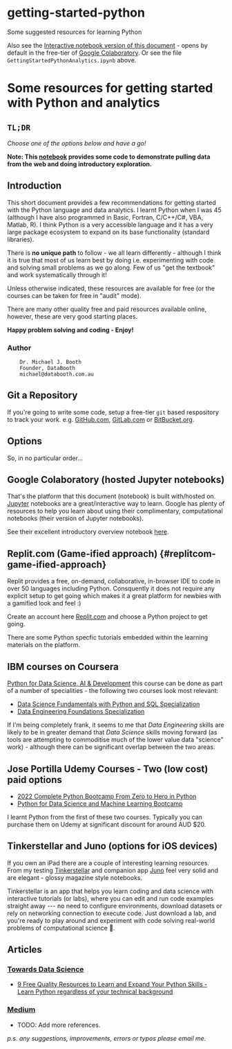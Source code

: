 # getting-started-python

Some suggested resources for learning Python

Also see the [Interactive notebook version of this document](https://colab.research.google.com/github/Mjboothaus/getting-started-python/blob/main/GettingStartedPythonAnalytics.ipynb) - opens by default in the free-tier of [Google Colaboratory](https://colab.research.google.com/). Or see the file `GettingStartedPythonAnalytics.ipynb` above.


# Some resources for getting started with Python and analytics

## `TL;DR`

*Choose one of the options below and have a go!*

**Note: This [notebook](https://colab.research.google.com/github/Mjboothaus/getting-started-python/blob/main/GettingStartedPythonAnalytics.ipynb) provides some code to demonstrate pulling data from the web and doing introductory exploration.**

## Introduction

This short document provides a few recommendations for getting started
with the Python language and data analytics. I learnt Python when I was
45 (although I have also programmed in Basic, Fortran, C/C++/C#, VBA,
Matlab, R). I think Python is a very accessible language and it has a
very large package ecosystem to expand on its base functionality
(standard libraries).

There is **no unique path** to follow - we all learn differently -
although I think it is true that most of us learn best by doing i.e.
experimenting with code and solving small problems as we go along. Few
of us \"get the textbook\" and work systematically through it!

Unless otherwise indicated, these resources are available for free (or
the courses can be taken for free in \"audit\" mode).

There are many other quality free and paid resources available online,
however, these are very good starting places.

**Happy problem solving and coding - Enjoy!**

### Author

```
    Dr. Michael J. Booth
    Founder, DataBooth
    michael@databooth.com.au
```


## Git a Repository

If you\'re going to write some code, setup a free-tier `git` based
respository to track your work. e.g. [GitHub.com](https://github.com),
[GitLab.com](https://gitlab.com) or
[BitBucket.org](https://bitbucket.org).

## Options

So, in no particular order\...

## Google Colaboratory (hosted Jupyter notebooks)

That\'s the platform that this document (notebook) is built with/hosted
on. [Jupyter](https://jupyter.org) notebooks are a great/interactive way
to learn. Google has plenty of resources to help you learn about using
their complimentary, computational notebooks (their version of Jupyter
notebooks).

See their excellent introductory overview notebook
[here](https://colab.research.google.com/notebooks/intro.ipynb).

## Replit.com (Game-ified approach) {#replitcom-game-ified-approach}

Replit provides a free, on-demand, collaborative, in-browser IDE to code
in over 50 languages including Python. Consquently it does not require
any explicit setup to get going which makes it a great platform for
newbies with a gamified look and feel :)

Create an account here [Replit.com](https://replit.com) and choose a
Python project to get going.

There are some Python specfic tutorials embedded within the learning
materials on the platform.

## IBM courses on Coursera

[Python for Data Science, AI &
Development](https://www.coursera.org/learn/python-for-applied-data-science-ai)
this course can be done as part of a number of specialities - the
following two courses look most relevant:

-   [Data Science Fundamentals with Python and SQL
    Specialization](https://www.coursera.org/specializations/data-science-fundamentals-python-sql)
-   [Data Engineering Foundations
    Specialization](https://www.coursera.org/specializations/data-engineering-foundations)

If I\'m being completely frank, it seems to me that *Data Engineering*
skills are likely to be in greater demand that *Data Science* skills
moving forward (as tools are attempting to commoditise much of the lower
value data \"science\" work) - although there can be significant overlap
between the two areas.

## Jose Portilla Udemy Courses - Two (low cost) paid options

-   [2022 Complete Python Bootcamp From Zero to Hero in
    Python](https://www.udemy.com/course/complete-python-bootcamp/)
-   [Python for Data Science and Machine Learning
    Bootcamp](https://www.udemy.com/course/python-for-data-science-and-machine-learning-bootcamp/)

I learnt Python from the first of these two courses. Typically you can
purchase them on Udemy at significant discount for around AUD \$20.

## Tinkerstellar and Juno (options for iOS devices)

If you own an iPad there are a couple of interesting learning resources.
From my testing [Tinkerstellar](https://tinkerstellar.com) and companion
app [Juno](https://juno.sh) feel very solid and are elegant - glossy
magazine style notebooks.

Tinkerstellar is an app that helps you learn coding and data science
with interactive tutorials (or labs), where you can edit and run code
examples straight away --- no need to configure environments, download
datasets or rely on networking connection to execute code. Just download
a lab, and you're ready to play around and experiment with code solving
real-world problems of computational science 🚀.

## Articles

### [Towards Data Science](https://towardsdatascience.com/about)

-   [9 Free Quality Resources to Learn and Expand Your Python Skills -
    Learn Python regardless of your technical
    background](https://towardsdatascience.com/9-free-quality-resources-to-learn-and-expand-your-python-skills-44e0fe920cf4)

### [Medium](https://medium.com)

-   TODO: Add more references.

*p.s. any suggestions, improvements, errors or typos please email me.*
